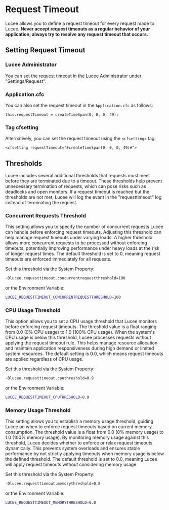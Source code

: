 <!--
{
  "title": "Request Timeout",
  "id": "request-timeout",
  "description": "Learn how to use request timeout correctly with Lucee.",
  "keywords": [
    "request timeout",
    "timeout",
    "memory",
    "cpu",
    "Concurrent Requests",
    "Administrator",
    "Application.cfc",
    "cfsetting",
    "Threshold"
  ],
  "categories": [
    "server"
  ],
  "related":[
    "tag-timeout",
    "tag-setting",
    "tag-application",
    "timeout"
  ]
}
-->

# Request Timeout

Lucee allows you to define a request timeout for every request made to Lucee. **Never accept request timeouts as a regular behavior of your application; always try to resolve any request timeout that occurs.**

## Setting Request Timeout

### Lucee Administrator

You can set the request timeout in the Lucee Administrator under "Settings/Request".

### Application.cfc

You can also set the request timeout in the `Application.cfc` as follows:

```luceescript
this.requestTimeout = createTimeSpan(0, 0, 0, 49);
```

### Tag cfsetting

Alternatively, you can set the request timeout using the `<cfsetting>` tag:

```luceetag
<cfsetting requestTimeout="#createTimeSpan(0, 0, 0, 49)#">
```

## Thresholds

Lucee includes several additional thresholds that requests must meet before they are terminated due to a timeout. These thresholds help prevent unnecessary termination of requests, which can pose risks such as deadlocks and open monitors. If a request timeout is reached but the thresholds are not met, Lucee will log the event in the "requesttimeout" log instead of terminating the request.

### Concurrent Requests Threshold

This setting allows you to specify the number of concurrent requests Lucee can handle before enforcing request timeouts. Adjusting this threshold can help manage request timeouts under varying loads. A higher threshold allows more concurrent requests to be processed without enforcing timeouts, potentially improving performance under heavy loads at the risk of longer request times. The default threshold is set to 0, meaning request timeouts are enforced immediately for all requests.

Set this threshold via the System Property:

```sh
-Dlucee.requesttimeout.concurrentrequestthreshold=100
```

or the Environment Variable:

```sh
LUCEE_REQUESTTIMEOUT_CONCURRENTREQUESTTHRESHOLD=100
```

### CPU Usage Threshold

This option allows you to set a CPU usage threshold that Lucee monitors before enforcing request timeouts. The threshold value is a float ranging from 0.0 (0% CPU usage) to 1.0 (100% CPU usage). When the system's CPU usage is below this threshold, Lucee processes requests without applying the request timeout rule. This helps manage resource allocation and maintain application responsiveness during high demand or limited system resources. The default setting is 0.0, which means request timeouts are applied regardless of CPU usage.

Set this threshold via the System Property:

```sh
-Dlucee.requesttimeout.cputhreshold=0.9
```

or the Environment Variable:

```sh
LUCEE_REQUESTTIMEOUT_CPUTHRESHOLD=0.9
```

### Memory Usage Threshold

This setting allows you to establish a memory usage threshold, guiding Lucee on when to enforce request timeouts based on current memory consumption. The threshold value is a float from 0.0 (0% memory usage) to 1.0 (100% memory usage). By monitoring memory usage against this threshold, Lucee decides whether to enforce or relax request timeouts dynamically. This prevents system overloads and ensures stable performance by not strictly applying timeouts when memory usage is below the defined threshold. The default threshold is set to 0.0, meaning Lucee will apply request timeouts without considering memory usage.

Set this threshold via the System Property:

```sh
-Dlucee.requesttimeout.memorythreshold=0.8
```

or the Environment Variable:

```sh
LUCEE_REQUESTTIMEOUT_MEMORYTHRESHOLD=0.8
```
